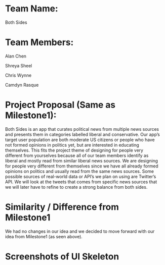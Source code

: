 # Team Name:

Both Sides

# Team Members:

Alan Chen

Shreya Sheel

Chris Wynne

Camdyn Rasque

# Project Proposal (Same as Milestone1): 

Both Sides is an app that curates political news from multiple news sources and presents them in categories labelled liberal and conservative. Our app’s target user population are both  moderate US citizens or people who have not formed opinions in politics yet, but are interested in educating themselves. This fits the project theme of designing for people very different from yourselves because all of our team members identify as liberal and mostly read from similar liberal news sources. We are designing for people very different from themselves since we have all already formed opinions on politics and usually read from the same news sources. Some possible sources of real-world data or API’s we plan on using are Twitter’s API.  We will look at the tweets that comes from specific news sources that we will later have to refine to create a strong balance from both sides.

# Similarity / Difference from Milestone1
We had no changes in our idea and we decided to move forward with our idea from Milestone1 (as seen above).

# Screenshots of UI Skeleton



























